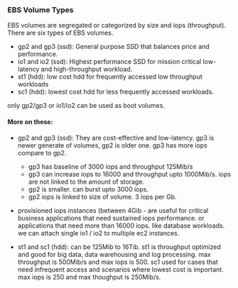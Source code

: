 ### EBS Volume Types

EBS volumes are segregated or categorized by size and iops (throughput). There are six types of EBS volumes.

- gp2 and gp3 (ssd): General purpose SSD that balances price and performance.
- io1 and io2 (ssd): Highest performance SSD for mission critical low-latency and high-throughput workload.
- st1 (hdd): low cost hdd for frequently accessed low throughput workloads
- sc1 (hdd): lowest cost hdd for less frequently accessed workloads.

only gp2/gp3 or io1/io2 can be used as boot volumes.

#### More on these:
- gp2 and gp3 (ssd): They are cost-effective and low-latency. gp3 is newer generate of volumes, gp2 is older one. gp3 has more iops compare to gp2.
    - gp3 has baseline of 3000 iops and throughput 125Mib/s
    - gp3 can increase iops to 16000 and throughput upto 1000Mib/s. iops are not linked to the amount of storage.
    - gp2 is smaller. can burst upto 3000 iops.
    - gp2 iops is linked to size of volume. 3 iops per Gb.

- provisioned iops instances (between 4Gib -  are useful for critical business applications that need sustained iops performance. or applications that need more than 16000 iops. like database workloads. we can attach single io1 / io2 to multiple ec2 instances.

- st1 and sc1 (hdd): can be 125Mib to 16Tib. st1 is throughput optimized and good for big data, data warehousing and log processing. max throughput is 500Mib/s and max iops is 500. sc1 used for cases that need infrequent access and scenarios where lowest cost is important. max iops is 250 and max thoughput is 250Mib/s.

